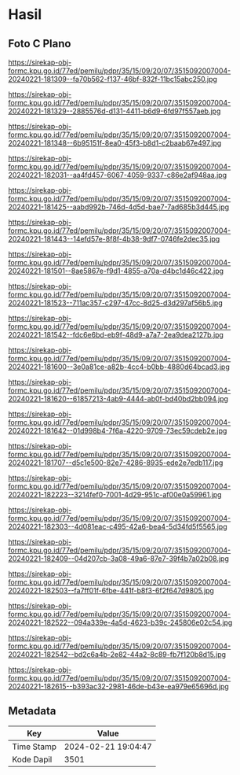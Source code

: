 # Hasil

## Foto C Plano

https://sirekap-obj-formc.kpu.go.id/77ed/pemilu/pdpr/35/15/09/20/07/3515092007004-20240221-181309--fa70b562-f137-46bf-832f-11bc15abc250.jpg

https://sirekap-obj-formc.kpu.go.id/77ed/pemilu/pdpr/35/15/09/20/07/3515092007004-20240221-181329--2885576d-d131-4411-b6d9-6fd97f557aeb.jpg

https://sirekap-obj-formc.kpu.go.id/77ed/pemilu/pdpr/35/15/09/20/07/3515092007004-20240221-181348--6b95151f-8ea0-45f3-b8d1-c2baab67e497.jpg

https://sirekap-obj-formc.kpu.go.id/77ed/pemilu/pdpr/35/15/09/20/07/3515092007004-20240221-182031--aa4fd457-6067-4059-9337-c86e2af948aa.jpg

https://sirekap-obj-formc.kpu.go.id/77ed/pemilu/pdpr/35/15/09/20/07/3515092007004-20240221-181425--aabd992b-746d-4d5d-bae7-7ad685b3d445.jpg

https://sirekap-obj-formc.kpu.go.id/77ed/pemilu/pdpr/35/15/09/20/07/3515092007004-20240221-181443--14efd57e-8f8f-4b38-9df7-0746fe2dec35.jpg

https://sirekap-obj-formc.kpu.go.id/77ed/pemilu/pdpr/35/15/09/20/07/3515092007004-20240221-181501--8ae5867e-f9d1-4855-a70a-d4bc1d46c422.jpg

https://sirekap-obj-formc.kpu.go.id/77ed/pemilu/pdpr/35/15/09/20/07/3515092007004-20240221-181523--711ac357-c297-47cc-8d25-d3d297af56b5.jpg

https://sirekap-obj-formc.kpu.go.id/77ed/pemilu/pdpr/35/15/09/20/07/3515092007004-20240221-181542--fdc6e6bd-eb9f-48d9-a7a7-2ea9dea2127b.jpg

https://sirekap-obj-formc.kpu.go.id/77ed/pemilu/pdpr/35/15/09/20/07/3515092007004-20240221-181600--3e0a81ce-a82b-4cc4-b0bb-4880d64bcad3.jpg

https://sirekap-obj-formc.kpu.go.id/77ed/pemilu/pdpr/35/15/09/20/07/3515092007004-20240221-181620--61857213-4ab9-4444-ab0f-bd40bd2bb094.jpg

https://sirekap-obj-formc.kpu.go.id/77ed/pemilu/pdpr/35/15/09/20/07/3515092007004-20240221-181642--01d998b4-7f6a-4220-9709-73ec59cdeb2e.jpg

https://sirekap-obj-formc.kpu.go.id/77ed/pemilu/pdpr/35/15/09/20/07/3515092007004-20240221-181707--d5c1e500-82e7-4286-8935-ede2e7edb117.jpg

https://sirekap-obj-formc.kpu.go.id/77ed/pemilu/pdpr/35/15/09/20/07/3515092007004-20240221-182223--3214fef0-7001-4d29-951c-af00e0a59961.jpg

https://sirekap-obj-formc.kpu.go.id/77ed/pemilu/pdpr/35/15/09/20/07/3515092007004-20240221-182303--4d081eac-c495-42a6-bea4-5d34fd5f5565.jpg

https://sirekap-obj-formc.kpu.go.id/77ed/pemilu/pdpr/35/15/09/20/07/3515092007004-20240221-182409--04d207cb-3a08-49a6-87e7-39f4b7a02b08.jpg

https://sirekap-obj-formc.kpu.go.id/77ed/pemilu/pdpr/35/15/09/20/07/3515092007004-20240221-182503--fa7ff01f-6fbe-441f-b8f3-6f2f647d9805.jpg

https://sirekap-obj-formc.kpu.go.id/77ed/pemilu/pdpr/35/15/09/20/07/3515092007004-20240221-182522--094a339e-4a5d-4623-b39c-245806e02c54.jpg

https://sirekap-obj-formc.kpu.go.id/77ed/pemilu/pdpr/35/15/09/20/07/3515092007004-20240221-182542--bd2c6a4b-2e82-44a2-8c89-fb7f120b8d15.jpg

https://sirekap-obj-formc.kpu.go.id/77ed/pemilu/pdpr/35/15/09/20/07/3515092007004-20240221-182615--b393ac32-2981-46de-b43e-ea979e65696d.jpg


## Metadata

| Key        | Value               |
| ---------- | ------------------- |
| Time Stamp | 2024-02-21 19:04:47 |
| Kode Dapil | 3501                |



